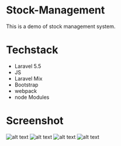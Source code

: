 
# Stock-Management
This is a demo of stock management system. 

# Techstack
  - Laravel 5.5
  - JS
  - Laravel Mix
  - Bootstrap
  - webpack
  - node Modules
  
  # Screenshot
![alt text](https://github.com/sangit0/Stock-Management/blob/master/screenshot/1.png "Screenshot")
![alt text](https://github.com/sangit0/Stock-Management/blob/master/screenshot/2.png "Screenshot")
![alt text](https://github.com/sangit0/Stock-Management/blob/master/screenshot/3.png "Screenshot")
![alt text](https://github.com/sangit0/Stock-Management/blob/master/screenshot/4.png "Screenshot")

  

